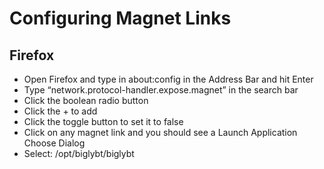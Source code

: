 # Configuring Magnet Links

## Firefox
* Open Firefox and type in about:config in the Address Bar and hit Enter
* Type “network.protocol-handler.expose.magnet” in the search bar
* Click the boolean radio button
* Click the + to add
* Click the toggle button to set it to false
* Click on any magnet link and you should see a Launch Application Choose Dialog
* Select: /opt/biglybt/biglybt
